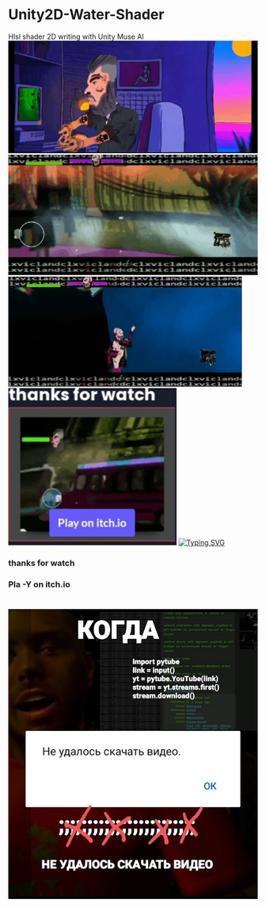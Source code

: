 # Unity2D-Water-Shader
Hlsl shader 2D writing with Unity Muse AI 
![](https://github.com/dclxviclan/Unity2D-Water-Shader/blob/main/lxdvxl.gif)
![](https://github.com/dclxviclan/Unity2D-Water-Shader/blob/main/nulsh.gif)
![](https://github.com/dclxviclan/Unity2D-Water-Shader/blob/main/dclxviclan.gif)
[<img alt="alt_text" width="340px" src="img.jpg" />](https://dclxviclan.itch.io/star-game)
	<a href="https://git.io/typing-svg"><img src="https://readme-typing-svg.herokuapp.com?font=Fira+Code&pause=2000&width=335&lines=💀dclxviclan+first+game+🎮" alt="Typing SVG" /></a>
<h3> thanks for watch</h3>
<h3> Pla -Y on itch.io </h3>


#
![](https://github.com/dclxviclan/Unity2D-Water-Shader/blob/main/Screenshot_20230911-033354.jpg)

